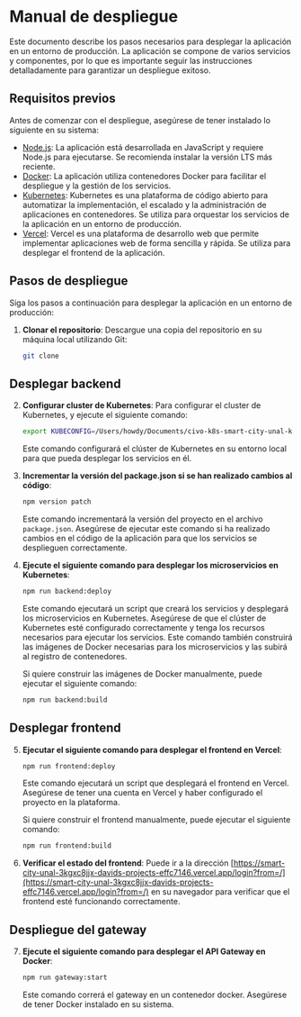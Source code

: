 # Manual de despliegue

Este documento describe los pasos necesarios para desplegar la aplicación en un entorno de producción. La aplicación se compone de varios servicios y componentes, por lo que es importante seguir las instrucciones detalladamente para garantizar un despliegue exitoso.

## Requisitos previos

Antes de comenzar con el despliegue, asegúrese de tener instalado lo siguiente en su sistema:

- [Node.js](https://nodejs.org/es/download/): La aplicación está desarrollada en JavaScript y requiere Node.js para ejecutarse. Se recomienda instalar la versión LTS más reciente.
- [Docker](https://docs.docker.com/get-docker/): La aplicación utiliza contenedores Docker para facilitar el despliegue y la gestión de los servicios.
- [Kubernetes](https://kubernetes.io/docs/setup/): Kubernetes es una plataforma de código abierto para automatizar la implementación, el escalado y la administración de aplicaciones en contenedores. Se utiliza para orquestar los servicios de la aplicación en un entorno de producción.
- [Vercel](https://vercel.com/): Vercel es una plataforma de desarrollo web que permite implementar aplicaciones web de forma sencilla y rápida. Se utiliza para desplegar el frontend de la aplicación.

## Pasos de despliegue

Siga los pasos a continuación para desplegar la aplicación en un entorno de producción:

1. **Clonar el repositorio**: Descargue una copia del repositorio en su máquina local utilizando Git:

   ```bash
   git clone
   ```

## Desplegar backend

2. **Configurar cluster de Kubernetes**: Para configurar el cluster de Kubernetes, y ejecute el siguiente comando:

   ```bash
   export KUBECONFIG=/Users/howdy/Documents/civo-k8s-smart-city-unal-kubeconfig                                                          ─╯
   ```

   Este comando configurará el clúster de Kubernetes en su entorno local para que pueda desplegar los servicios en él.

3. **Incrementar la versión del package.json si se han realizado cambios al código**:

   ```bash
   npm version patch
   ```

   Este comando incrementará la versión del proyecto en el archivo `package.json`. Asegúrese de ejecutar este comando si ha realizado cambios en el código de la aplicación para que los servicios se desplieguen correctamente.

4. **Ejecute el siguiente comando para desplegar los microservicios en Kubernetes**:

   ```bash
   npm run backend:deploy
   ```

   Este comando ejecutará un script que creará los servicios y desplegará los microservicios en Kubernetes. Asegúrese de que el clúster de Kubernetes esté configurado correctamente y tenga los recursos necesarios para ejecutar los servicios.
   Este comando también construirá las imágenes de Docker necesarias para los microservicios y las subirá al registro de contenedores.

   Si quiere construir las imágenes de Docker manualmente, puede ejecutar el siguiente comando:

   ```bash
   npm run backend:build
   ```

## Desplegar frontend

5. **Ejecutar el siguiente comando para desplegar el frontend en Vercel**:

   ```bash
   npm run frontend:deploy
   ```

   Este comando ejecutará un script que desplegará el frontend en Vercel. Asegúrese de tener una cuenta en Vercel y haber configurado el proyecto en la plataforma.

   Si quiere construir el frontend manualmente, puede ejecutar el siguiente comando:

   ```bash
   npm run frontend:build
   ```

6. **Verificar el estado del frontend**: Puede ir a la dirección [https://smart-city-unal-3kgxc8jjx-davids-projects-effc7146.vercel.app/login?from=/](https://smart-city-unal-3kgxc8jjx-davids-projects-effc7146.vercel.app/login?from=/) en su navegador para verificar que el frontend esté funcionando correctamente.

## Despliegue del gateway

7. **Ejecute el siguiente comando para desplegar el API Gateway en Docker**:

   ```bash
   npm run gateway:start
   ```

   Este comando correrá el gateway en un contenedor docker. Asegúrese de tener Docker instalado en su sistema.
